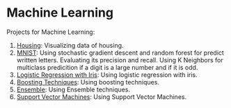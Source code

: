 # Machine Learning

Projects for Machine Learning:

1. [Housing](Housing.ipynb): Visualizing data of housing.
2. [MNIST](MNIST.ipynb): Using stochastic gradient descent and random forest for predict written letters. Evaluating its precision and recall. Using K Neighbors for multiclass predicition if a digit is a large number and if it is odd. 
3. [Logistic Regression with Iris](iris_logistic_regression.ipynb): Using logistic regression with iris.
4. [Boosting Techniques](Boosting.ipynb): Using boosting techniques.
5. [Ensemble](Ensemble.ipynb): Using Ensemble techniques.
6. [Support Vector Machines](SVM.ipynb): Using Support Vector Machines.


